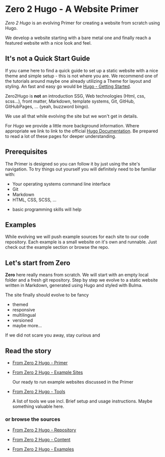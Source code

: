 ---
---

# Zero 2 Hugo - A Website Primer

_Zero 2 Hugo_ is an evolving Primer for creating a website from scratch using Hugo.

We develop a website starting with a bare metal one and finally reach a featured website with a nice
look and feel.

## It's not a Quick Start Guide

If you came here to find a quick guide to set up a static website with a nice theme and simple
setup - this is not where you are. We recommend one of the tutorials around maybe one already
utilizing a Theme for layout and styling. An fast and easy go would be
[Hugo - Getting Started](https://gohugo.io/getting-started/).

Zero2Hugo is **not** an introduction SSG, Web technologies (Html, css, scss...), front matter,
Markdown, template systems, Git, GitHub, GitHubPages, ... (yeah, buzzword bingo).

We use all that while evolving the site but we won't get in details.

For _Hugo_ we provide a little more background information. Where appropriate we link to link to the
official [Hugo Documentation](https://gohugo.io/documentation/). Be prepared to read a lot of these
pages for deeper understanding.

## Prerequisites

The Primer is designed so you can follow it by just using the site's navigation. To try things out
yourself you will definitely need to be familiar with:

-  Your operating systems command line interface
-  Git
-  Markdown
-  HTML, CSS, SCSS, ...
<!---->
-  basic programming skills will help

## Examples

While evolving we will push example sources for each site to our code repository. Each example is a
small website on it's own and runnable. Just check out the example section or browse the repo.

## Let's start from Zero

**Zero** here really means from scratch. We will start with an empty local folder and a fresh git
repository. Step by step we evolve to a static website written in Markdown, generated using Hugo and
styled with Bulma.

The site finally should evolve to be fancy

-  themed
-  responsive
-  multilingual
-  versioned
-  maybe more...

If we did not scare you away, stay curious and

## Read the story

-  [From Zero 2 Hugo - Primer](primer)
<!---->
-  [From Zero 2 Hugo - Example Sites](examples)

   Our ready to run example websites discussed in the Primer

-  [From Zero 2 Hugo - Tools](tools)

   A list of tools we use incl. Brief setup and usage instructions. Maybe something valuable here.

### or browse the sources

-  [From Zero 2 Hugo - Repository](https://github.com/irkode/zero2hugo)
<!---->
-  [From Zero 2 Hugo - Content](https://github.com/irkode/zero2hugo/tree/main/content/)

-  [From Zero 2 Hugo - Examples](https://github.com/irkode/zero2hugo/tree/main/examples/)
